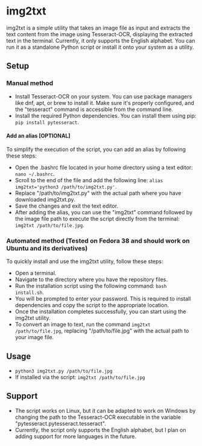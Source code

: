 # img2txt
img2txt is a simple utility that takes an image file as input and extracts the text content from the image using Tesseract-OCR, displaying the extracted text in the terminal. Currently, it only supports the English alphabet. You can run it as a standalone Python script or install it onto your system as a utility.

## Setup
### Manual method
- Install Tesseract-OCR on your system. You can use package managers like dnf, apt, or brew to install it. Make sure it's properly configured, and the "tesseract" command is accessible from the command line.
- Install the required Python dependencies. You can install them using pip: `pip install pytesseract`.

#### Add an alias [OPTIONAL]
To simplify the execution of the script, you can add an alias by following these steps:
- Open the .bashrc file located in your home directory using a text editor: `nano ~/.bashrc`.
- Scroll to the end of the file and add the following line: `alias img2txt='python3 /path/to/img2txt.py'`.
- Replace "/path/to/img2txt.py" with the actual path where you have downloaded img2txt.py.
- Save the changes and exit the text editor.
- After adding the alias, you can use the "img2txt" command followed by the image file path to execute the script directly from the terminal: `img2txt /path/to/file.jpg`.

### Automated method (Tested on Fedora 38 and should work on Ubuntu and its derivatives)
To quickly install and use the img2txt utility, follow these steps:
- Open a terminal.
- Navigate to the directory where you have the repository files.
- Run the installation script using the following command: `bash install.sh`.
- You will be prompted to enter your password. This is required to install dependencies and copy the script to the appropriate location.
- Once the installation completes successfully, you can start using the img2txt utility.
- To convert an image to text, run the command `img2txt /path/to/file.jpg`, replacing "/path/to/file.jpg" with the actual path to your image file.

## Usage
- `python3 img2txt.py /path/to/file.jpg`
- If installed via the script: `img2txt /path/to/file.jpg`

## Support
- The script works on Linux, but it can be adapted to work on Windows by changing the path to the Tesseract-OCR executable in the variable "pytesseract.pytesseract.tesseract".
- Currently, the script only supports the English alphabet, but I plan on adding support for more languages in the future.
